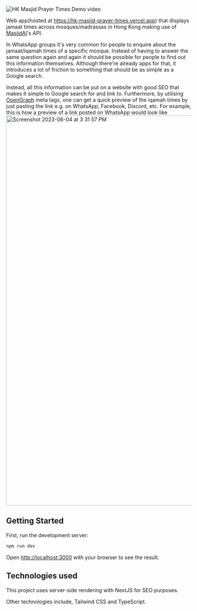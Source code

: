 ![HK Masjid Prayer Times Demo video](hk-masjid-prayer-times.gif)

Web app(hosted at https://hk-masjid-prayer-times.vercel.app) that displays jamaat times across mosques/madrassas in Hong Kong making use of [MasjidAl](https://mymasjidal.com/)'s API.

In WhatsApp groups it's very common for people to enquire about the jamaat/iqamah times of a specific mosque. Instead of having to answer the same question again and again it should be possible for people to find out this information themselves. Although there're already apps for that, it introduces a lot of friction to something that should be as simple as a Google search.

Instead, all this information can be put on a website with good SEO that makes it simple to Google search for and link to.
Furthermore, by utilising [OpenGraph](https://ogp.me) meta tags, one can get a quick preview of the iqamah times by just pasting the link e.g. on WhatsApp, Facebook, Discord, etc.
For example, this is how a preview of a link posted on WhatsApp would look like
<img width="1057" alt="Screenshot 2023-06-04 at 3 31 57 PM" src="https://github.com/BboyStatix/hk-masjid-prayer-times/assets/19769879/8a1231e6-7f77-4466-a2f9-c30f8a87f1b1">


## Getting Started

First, run the development server:

```bash
npm run dev
```

Open [http://localhost:3000](http://localhost:3000) with your browser to see the result.

## Technologies used

This project uses server-side rendering with NextJS for SEO purposes.

Other technologies include, Tailwind CSS and TypeScript.
